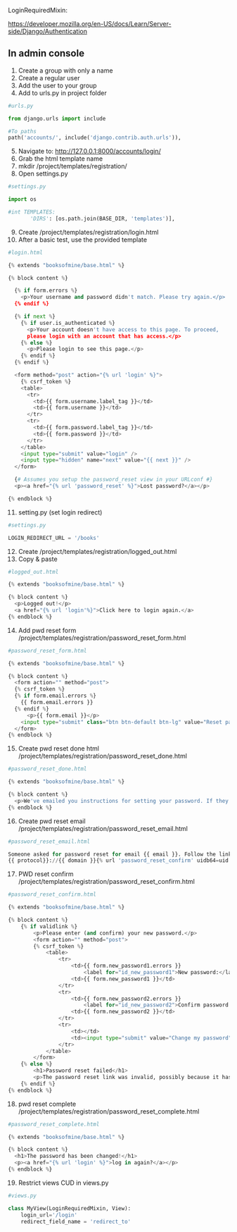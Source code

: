 LoginRequiredMixin:

https://developer.mozilla.org/en-US/docs/Learn/Server-side/Django/Authentication

## In admin console
1. Create a group with only a name
2. Create a regular user 
3. Add the user to your group
4. Add to urls.py in project folder

```Python
#urls.py

from django.urls import include

#To paths
path('accounts/', include('django.contrib.auth.urls')),
```

5. Navigate to: http://127.0.0.1:8000/accounts/login/
6. Grab the html template name
7. mkdir /project/templates/registration/
8. Open settings.py

```Python
#settings.py

import os

#int TEMPLATES:
       'DIRS': [os.path.join(BASE_DIR, 'templates')],

```

9. Create /project/templates/registration/login.html
10. After a basic test, use the provided template

```Python
#login.html

{% extends "booksofmine/base.html" %}

{% block content %}

  {% if form.errors %}
    <p>Your username and password didn't match. Please try again.</p>
  {% endif %}

  {% if next %}
    {% if user.is_authenticated %}
      <p>Your account doesn't have access to this page. To proceed,
      please login with an account that has access.</p>
    {% else %}
      <p>Please login to see this page.</p>
    {% endif %}
  {% endif %}

  <form method="post" action="{% url 'login' %}">
    {% csrf_token %}
    <table>
      <tr>
        <td>{{ form.username.label_tag }}</td>
        <td>{{ form.username }}</td>
      </tr>
      <tr>
        <td>{{ form.password.label_tag }}</td>
        <td>{{ form.password }}</td>
      </tr>
    </table>
    <input type="submit" value="login" />
    <input type="hidden" name="next" value="{{ next }}" />
  </form>

  {# Assumes you setup the password_reset view in your URLconf #}
  <p><a href="{% url 'password_reset' %}">Lost password?</a></p>

{% endblock %}
```

11. setting.py (set login redirect)

```Python
#settings.py

LOGIN_REDIRECT_URL = '/books'
```

12. Create /project/templates/registration/logged_out.html
13. Copy & paste

```Python
#logged_out.html

{% extends "booksofmine/base.html" %}

{% block content %}
  <p>Logged out!</p>
  <a href="{% url 'login'%}">Click here to login again.</a>
{% endblock %}
```

14. Add pwd reset form /project/templates/registration/password_reset_form.html

```Python
#password_reset_form.html

{% extends "booksofmine/base.html" %}

{% block content %}
  <form action="" method="post">
  {% csrf_token %}
  {% if form.email.errors %}
    {{ form.email.errors }}
  {% endif %}
      <p>{{ form.email }}</p>
    <input type="submit" class="btn btn-default btn-lg" value="Reset password">
  </form>
{% endblock %}
```

15. Create pwd reset done html /project/templates/registration/password_reset_done.html

```Python
#password_reset_done.html

{% extends "booksofmine/base.html" %}

{% block content %}
  <p>We've emailed you instructions for setting your password. If they haven't arrived in a few minutes, check your spam folder.</p>
{% endblock %}
```

16. Create pwd reset email /project/templates/registration/password_reset_email.html

```Python
#password_reset_email.html

Someone asked for password reset for email {{ email }}. Follow the link below:
{{ protocol}}://{{ domain }}{% url 'password_reset_confirm' uidb64=uid token=token %}
```

17. PWD reset confirm /project/templates/registration/password_reset_confirm.html

```Python
#password_reset_confirm.html

{% extends "booksofmine/base.html" %}

{% block content %}
    {% if validlink %}
        <p>Please enter (and confirm) your new password.</p>
        <form action="" method="post">
        {% csrf_token %}
            <table>
                <tr>
                    <td>{{ form.new_password1.errors }}
                        <label for="id_new_password1">New password:</label></td>
                    <td>{{ form.new_password1 }}</td>
                </tr>
                <tr>
                    <td>{{ form.new_password2.errors }}
                        <label for="id_new_password2">Confirm password:</label></td>
                    <td>{{ form.new_password2 }}</td>
                </tr>
                <tr>
                    <td></td>
                    <td><input type="submit" value="Change my password" /></td>
                </tr>
            </table>
        </form>
    {% else %}
        <h1>Password reset failed</h1>
        <p>The password reset link was invalid, possibly because it has already been used. Please request a new password reset.</p>
    {% endif %}
{% endblock %}
```

18. pwd reset complete /project/templates/registration/password_reset_complete.html

```Python
#password_reset_complete.html

{% extends "booksofmine/base.html" %}

{% block content %}
  <h1>The password has been changed!</h1>
  <p><a href="{% url 'login' %}">log in again?</a></p>
{% endblock %}
```

19. Restrict views CUD in views.py

```Python
#views.py

class MyView(LoginRequiredMixin, View):
	login_url='/login'
	redirect_field_name = 'redirect_to'
```

